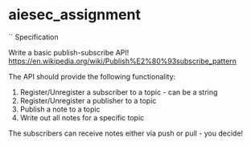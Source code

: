 # aiesec_assignment

´´ Specification

Write a basic publish-subscribe API!
https://en.wikipedia.org/wiki/Publish%E2%80%93subscribe_pattern

The API should provide the following functionality:

1. Register/Unregister a subscriber to a topic - can be a string
2. Register/Unregister a publisher to a topic 
3. Publish a note to a topic
4. Write out all notes for a specific topic

The subscribers can receive notes either via push or pull - you decide!





